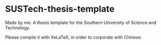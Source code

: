 # SUSTech-thesis-template
Made by me. A thesis template for the Southern University of Science and Technology. 

Please compile it with XeLaTeX, in order to corporate with Chinese.
